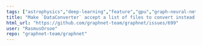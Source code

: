 ```yaml
---
tags: ["astrophysics","deep-learning","feature","gpu","graph-neural-network","high-energy-physics","machine-learning","neural-network","neutrino-oscillations","neutrino-physics","neutrinos","particle-physics","physics-analysis","python","pytorch"]
title: "Make `DataConverter` accept a list of files to convert instead of only a directory"
html_url: "https://github.com/graphnet-team/graphnet/issues/699"
user: "RasmusOrsoe"
repo: "graphnet-team/graphnet"
---
```


